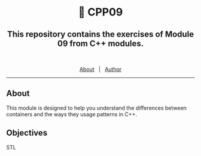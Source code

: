 <h1 align="center"> 🧰 CPP09 </h1>

<h2 align="center">This repository contains the exercises of Module 09 from C++ modules.</h2>
<br>

<p align="center">
  <a href="#about">About</a> &#xa0; | &#xa0; 
  <a href="https://github.com/duhanayan" target="_blank">Author</a>
</p>

<hr>

## About ##
This module is designed to help you understand the differences between containers and the ways they usage patterns in C++.

## Objectives
STL
